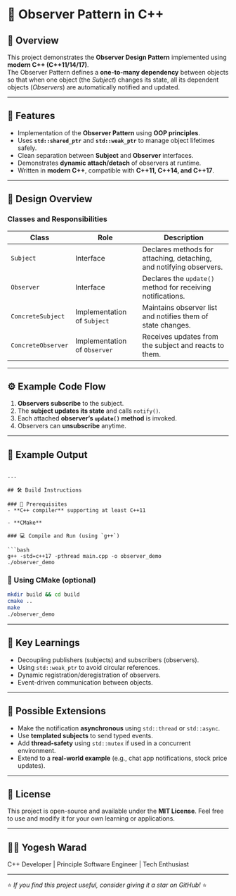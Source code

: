 
# 🧩 Observer Pattern in C++

## 📘 Overview

This project demonstrates the **Observer Design Pattern** implemented using **modern C++ (C++11/14/17)**.  
The Observer Pattern defines a **one-to-many dependency** between objects so that when one object (the *Subject*) changes its state, all its dependent objects (*Observers*) are automatically notified and updated.

---

## 🎯 Features

- Implementation of the **Observer Pattern** using **OOP principles**.
- Uses **`std::shared_ptr`** and **`std::weak_ptr`** to manage object lifetimes safely.
- Clean separation between **Subject** and **Observer** interfaces.
- Demonstrates **dynamic attach/detach** of observers at runtime.
- Written in **modern C++**, compatible with **C++11, C++14, and C++17**.

---

## 🧱 Design Overview

### Classes and Responsibilities

| Class | Role | Description |
|-------|------|-------------|
| `Subject` | Interface | Declares methods for attaching, detaching, and notifying observers. |
| `Observer` | Interface | Declares the `update()` method for receiving notifications. |
| `ConcreteSubject` | Implementation of `Subject` | Maintains observer list and notifies them of state changes. |
| `ConcreteObserver` | Implementation of `Observer` | Receives updates from the subject and reacts to them. |

---

## ⚙️ Example Code Flow

1. **Observers subscribe** to the subject.
2. The **subject updates its state** and calls `notify()`.
3. Each attached **observer’s `update()` method** is invoked.
4. Observers can **unsubscribe** anytime.

---

## 🧩 Example Output

````

---

## 🛠️ Build Instructions

### 🔧 Prerequisites
- **C++ compiler** supporting at least C++11  

- **CMake**

### 💻 Compile and Run (using `g++`)

```bash
g++ -std=c++17 -pthread main.cpp -o observer_demo
./observer_demo
````

### 🧰 Using CMake (optional)

```bash
mkdir build && cd build
cmake ..
make
./observer_demo
```

---

## 🧠 Key Learnings

* Decoupling publishers (subjects) and subscribers (observers).
* Using `std::weak_ptr` to avoid circular references.
* Dynamic registration/deregistration of observers.
* Event-driven communication between objects.

---

## 🚀 Possible Extensions

* Make the notification **asynchronous** using `std::thread` or `std::async`.
* Use **templated subjects** to send typed events.
* Add **thread-safety** using `std::mutex` if used in a concurrent environment.
* Extend to a **real-world example** (e.g., chat app notifications, stock price updates).

---

## 📄 License

This project is open-source and available under the **MIT License**.
Feel free to use and modify it for your own learning or applications.

---

## 👨‍💻 Yogesh Warad
C++ Developer | Principle Software Engineer | Tech Enthusiast


---

⭐ *If you find this project useful, consider giving it a star on GitHub!* ⭐  

